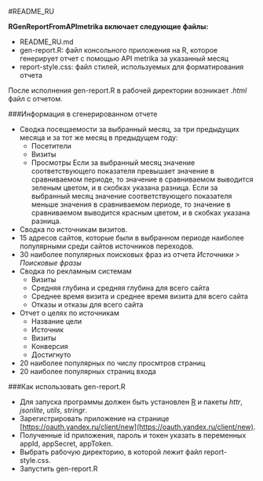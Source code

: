 #README_RU

**RGenReportFromAPImetrika включает следующие файлы:**

* README_RU.md
* gen-report.R: файл консольного приложения на R, которое генерирует отчет с помощью API metrika за указанный месяц
* report-style.css: файл стилей, используемых для форматирования отчета

После исполнения gen-report.R в рабочей директории возникает *.html* файл с отчетом.


###Информация в сгенерированном отчете
* Сводка посещаемости за выбранный месяц, за три предыдущих месяца и за тот же месяц в предыдущем году:
	+ Посетители
	+ Визиты
	+ Просмотры
Если за выбранный месяц значение соответствующего показателя превышает значение в сравниваемом периоде, то значение в сравниваемом выводится зеленым цветом, и в скобках указана разница. 
Если за выбранный месяц значение соответствующего показателя меньше значения в сравниваемом периоде, то значение в сравниваемом выводится красным цветом, и в скобках указана разница.
* Сводка по источникам визитов.
* 15 адресов сайтов, которые были в выбранном периоде наиболее популярными среди сайтов источников переходов.
* 30 наиболее популярных поисковых фраз из отчета *Источники > Поисковые фразы*
* Сводка по рекламным системам
	+ Визиты
	+ Средняя глубина и средняя глубина для всего сайта
	+ Среднее время визита и среднее время визита для всего сайта
	+ Отказы и отказы для всего сайта
* Отчет о целях по источникам
	+ Название цели
	+ Источник
	+ Визиты
	+ Конверсия
	+ Достигнуто
* 20 наиболее популярных по числу просмтров страниц
* 20 наиболее популярных страниц входа

###Как использовать gen-report.R
* Для запуска программы должен быть установлен [R](http://cran.r-project.org/) и пакеты *httr*, *jsonlite*, *utils*, *stringr*.
* Зарегистрировать приложение на странице [https://oauth.yandex.ru/client/new](https://oauth.yandex.ru/client/new).
* Полученные id приложения, пароль и токен указать в переменных appId, appSecret, appToken.
* Выбрать рабочую директорию, в которой лежит файл report-style.css.
* Запустить gen-report.R

